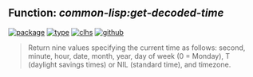 ## Function: ***common-lisp:get-decoded-time***
[![package](https://img.shields.io/badge/Package-COMMON--LISP-5f9ea0.svg?style=social&colorA=999999)](../) [![type](https://img.shields.io/badge/Type-Function-5f9ea0.svg?style=social&colorA=999999)](../#function) [![clhs](https://img.shields.io/badge/CLHS-GET--DECODED--TIME-5f9ea0.svg?style=social&colorA=999999)](http://www.lispworks.com/documentation/HyperSpec/Body/f_get_un.htm) [![github](https://img.shields.io/badge/GitHub-View_the_source-5f9ea0.svg?style=social&colorA=999999&logo=github)](https://github.com/sbcl/sbcl/blob/master/src/code/time.lisp/) 

> Return nine values specifying the current time as follows:
> second, minute, hour, date, month, year, day of week (0 = Monday), T
> (daylight savings times) or NIL (standard time), and timezone.

